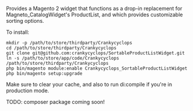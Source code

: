 Provides a Magento 2 widget that functions as a drop-in replacement for Magneto_CatalogWidget's ProductList, and which provides customizable sorting options.

To install:

```
mkdir -p /path/to/store/thirdparty/Crankycyclops
cd /path/to/store/thirdparty/Crankycyclops
git clone git@github.com:crankycyclops/SortableProductListWidget.git
ln -s /path/to/store/app/code/Crankycyclops /path/to/store/thirdparty/Crankycyclops
php bin/magento module:enable Crankycyclops_SortableProductListWidget
php bin/magento setup:upgrade
```

Make sure to clear your cache, and also to run di:compile if you're in production mode.

TODO: composer package coming soon!
